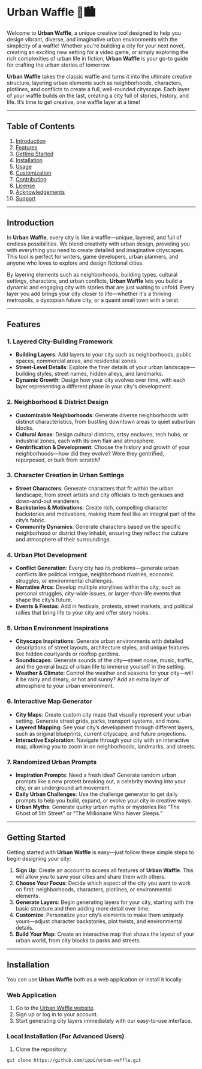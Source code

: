 # Urban Waffle 🧇🏙️

Welcome to **Urban Waffle**, a unique creative tool designed to help you design vibrant, diverse, and imaginative urban environments with the simplicity of a waffle! Whether you're building a city for your next novel, creating an exciting new setting for a video game, or simply exploring the rich complexities of urban life in fiction, **Urban Waffle** is your go-to guide for crafting the urban stories of tomorrow.

**Urban Waffle** takes the classic waffle and turns it into the ultimate creative structure, layering urban elements such as neighborhoods, characters, plotlines, and conflicts to create a full, well-rounded cityscape. Each layer of your waffle builds on the last, creating a city full of stories, history, and life. It’s time to get creative, one waffle layer at a time!

---

## Table of Contents

1. [Introduction](#introduction)
2. [Features](#features)
3. [Getting Started](#getting-started)
4. [Installation](#installation)
5. [Usage](#usage)
6. [Customization](#customization)
7. [Contributing](#contributing)
8. [License](#license)
9. [Acknowledgements](#acknowledgements)
10. [Support](#support)

---

## Introduction

In **Urban Waffle**, every city is like a waffle—unique, layered, and full of endless possibilities. We blend creativity with urban design, providing you with everything you need to create detailed and imaginative cityscapes. This tool is perfect for writers, game developers, urban planners, and anyone who loves to explore and design fictional cities.

By layering elements such as neighborhoods, building types, cultural settings, characters, and urban conflicts, **Urban Waffle** lets you build a dynamic and engaging city with stories that are just waiting to unfold. Every layer you add brings your city closer to life—whether it's a thriving metropolis, a dystopian future city, or a quaint small town with a twist.

---

## Features

### 1. **Layered City-Building Framework**
- **Building Layers**: Add layers to your city such as neighborhoods, public spaces, commercial areas, and residential zones.
- **Street-Level Details**: Explore the finer details of your urban landscape—building styles, street names, hidden alleys, and landmarks.
- **Dynamic Growth**: Design how your city evolves over time, with each layer representing a different phase in your city's development.

### 2. **Neighborhood & District Design**
- **Customizable Neighborhoods**: Generate diverse neighborhoods with distinct characteristics, from bustling downtown areas to quiet suburban blocks.
- **Cultural Areas**: Design cultural districts, artsy enclaves, tech hubs, or industrial zones, each with its own flair and atmosphere.
- **Gentrification & Development**: Choose the history and growth of your neighborhoods—how did they evolve? Were they gentrified, repurposed, or built from scratch?

### 3. **Character Creation in Urban Settings**
- **Street Characters**: Generate characters that fit within the urban landscape, from street artists and city officials to tech geniuses and down-and-out wanderers.
- **Backstories & Motivations**: Create rich, compelling character backstories and motivations, making them feel like an integral part of the city’s fabric.
- **Community Dynamics**: Generate characters based on the specific neighborhood or district they inhabit, ensuring they reflect the culture and atmosphere of their surroundings.

### 4. **Urban Plot Development**
- **Conflict Generation**: Every city has its problems—generate urban conflicts like political intrigue, neighborhood rivalries, economic struggles, or environmental challenges.
- **Narrative Arcs**: Develop multiple storylines within the city, such as personal struggles, city-wide issues, or larger-than-life events that shape the city’s future.
- **Events & Fiestas**: Add in festivals, protests, street markets, and political rallies that bring life to your city and offer story hooks.

### 5. **Urban Environment Inspirations**
- **Cityscape Inspirations**: Generate urban environments with detailed descriptions of street layouts, architecture styles, and unique features like hidden courtyards or rooftop gardens.
- **Soundscapes**: Generate sounds of the city—street noise, music, traffic, and the general buzz of urban life to immerse yourself in the setting.
- **Weather & Climate**: Control the weather and seasons for your city—will it be rainy and dreary, or hot and sunny? Add an extra layer of atmosphere to your urban environment.

### 6. **Interactive Map Generator**
- **City Maps**: Create custom city maps that visually represent your urban setting. Generate street grids, parks, transport systems, and more.
- **Layered Mapping**: See your city’s development through different layers, such as original blueprints, current cityscape, and future projections.
- **Interactive Exploration**: Navigate through your city with an interactive map, allowing you to zoom in on neighborhoods, landmarks, and streets.

### 7. **Randomized Urban Prompts**
- **Inspiration Prompts**: Need a fresh idea? Generate random urban prompts like a new protest breaking out, a celebrity moving into your city, or an underground art movement.
- **Daily Urban Challenges**: Use the challenge generator to get daily prompts to help you build, expand, or evolve your city in creative ways.
- **Urban Myths**: Generate quirky urban myths or mysteries like “The Ghost of 5th Street” or “The Millionaire Who Never Sleeps.”

---

## Getting Started

Getting started with **Urban Waffle** is easy—just follow these simple steps to begin designing your city:

1. **Sign Up**: Create an account to access all features of **Urban Waffle**. This will allow you to save your cities and share them with others.
2. **Choose Your Focus**: Decide which aspect of the city you want to work on first: neighborhoods, characters, plotlines, or environmental elements.
3. **Generate Layers**: Begin generating layers for your city, starting with the basic structure and then adding more detail over time.
4. **Customize**: Personalize your city’s elements to make them uniquely yours—adjust character backstories, plot twists, and environmental details.
5. **Build Your Map**: Create an interactive map that shows the layout of your urban world, from city blocks to parks and streets.

---

## Installation

You can use **Urban Waffle** both as a web application or install it locally.

### Web Application

1. Go to the [Urban Waffle website](https://urbanwaffle.com).
2. Sign up or log in to your account.
3. Start generating city layers immediately with our easy-to-use interface.

### Local Installation (For Advanced Users)

1. Clone the repository:

```bash
git clone https://github.com/ippi/urban-waffle.git
